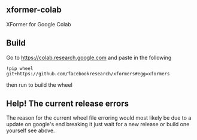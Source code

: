 ## xformer-colab
XFormer for Google Colab

## Build
Go to https://colab.research.google.com and paste in the following

`!pip wheel git+https://github.com/facebookresearch/xformers#egg=xformers`

then run to build the wheel

## Help! The current release errors
The reason for the current wheel file erroring would most likely be due to a update on google's end breaking it just wait for a new release or build one yourself see above.
